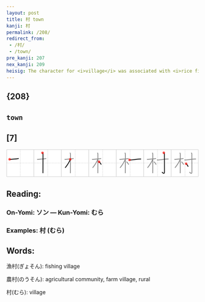 ```yaml
---
layout: post
title: 村 town
kanji: 村
permalink: /208/
redirect_from:
 - /村/
 - /town/
pre_kanji: 207
nex_kanji: 209
heisig: The character for <i>village</i> was associated with <i>rice fields</i> (Frame 96). That for <b>town</b>, a step up on the evolutionary path to cities, shows a circle of <i>trees glued together</i> to measure off the confines of a <b>town</b>.
---
```


## {208}

## `town`

## [7]

<div class="stroke"><img src="../images/E69D91.png" /></div>

## Reading:

### On-Yomi: ソン &mdash; Kun-Yomi: むら

### Examples: 村 (むら)

## Words:

漁村(ぎょそん): fishing village

農村(のうそん): agricultural community, farm village, rural

村(むら): village
